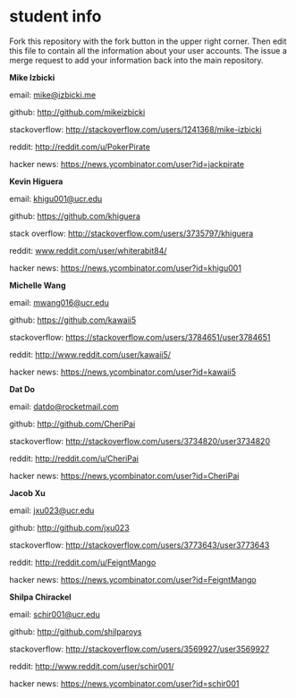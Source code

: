 # student info

Fork this repository with the fork button in the upper right corner.  Then edit this file to contain all the information about your user accounts.  The issue a merge request to add your information back into the main repository.

**Mike Izbicki**

email: mike@izbicki.me

github: http://github.com/mikeizbicki

stackoverflow: http://stackoverflow.com/users/1241368/mike-izbicki

reddit: http://reddit.com/u/PokerPirate

hacker news: https://news.ycombinator.com/user?id=jackpirate
        
**Kevin Higuera**        

email:  khigu001@ucr.edu

github:  https://github.com/khiguera

stack overflow: http://stackoverflow.com/users/3735797/khiguera

reddit: www.reddit.com/user/whiterabit84/

hacker news: https://news.ycombinator.com/user?id=khigu001

**Michelle Wang**

email: mwang016@ucr.edu

github: https://github.com/kawaii5

stackoverflow: https://stackoverflow.com/users/3784651/user3784651

reddit: http://www.reddit.com/user/kawaii5/

hacker news: https://news.ycombinator.com/user?id=kawaii5

**Dat Do**

email: datdo@rocketmail.com

github: http://github.com/CheriPai

stackoverflow: http://stackoverflow.com/users/3734820/user3734820

reddit: http://reddit.com/u/CheriPai

hacker news: https://news.ycombinator.com/user?id=CheriPai

**Jacob Xu**

email: jxu023@ucr.edu

github: http://github.com/jxu023

stackoverflow: http://stackoverflow.com/users/3773643/user3773643

reddit: http://reddit.com/u/FeigntMango

hacker news: https://news.ycombinator.com/user?id=FeigntMango

**Shilpa Chirackel**

email: schir001@ucr.edu

github: http://github.com/shilparoys

stackoverflow: http://stackoverflow.com/users/3569927/user3569927

reddit: http://www.reddit.com/user/schir001/

hacker news: https://news.ycombinator.com/user?id=schir001
